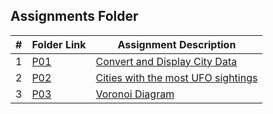 ##  Assignments Folder

|   #   | Folder Link | Assignment Description |
| :---: | ----------- | ---------------------- |
|   1    |[P01](https://github.com/aquellaw/4553-Spatial-DS-Warner/tree/main/Assignments/PO1)             |   [Convert and Display City Data](https://github.com/aquellaw/4553-Spatial-DS-Warner/blob/main/Assignments/PO1/README.md)                     |
|   2    |[P02](https://github.com/aquellaw/4553-Spatial-DS-Warner/tree/main/Assignments/P02)             |   [Cities with the most UFO sightings](https://github.com/aquellaw/4553-Spatial-DS-Warner/blob/main/Assignments/P02/README.md) 
|   3    |[P03](https://github.com/aquellaw/4553-Spatial-DS-Warner/tree/main/Assignments/P03)             |   [Voronoi Diagram](https://github.com/aquellaw/4553-Spatial-DS-Warner/blob/main/Assignments/P03/README.md) 

